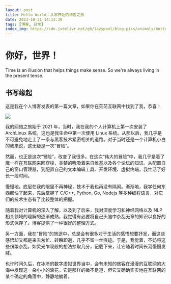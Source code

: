 ```yaml
---
layout: post
title: Hello World：从零开始的博客之旅
date: 2023-10-31 14:13:39
tags: [博客, 日常]
index_img: https://cdn.jsdelivr.net/gh/lazypool/blog-pics/animals/butterfly.png
---
```


# 你好，世界！

Time is an illusion that helps things make sense. So we're always living in the present tense.

## 书写缘起

这是我在个人博客发表的第一篇文章，如果你在茫茫互联网中找到了我，恭喜！

![](https://cdn.jsdelivr.net/gh/lazypool/blog-pics/blogpost/before2024/20231031_pic1.png)

我的网络之旅始于 2021 年，当时，我在我的个人计算机上第一次安装了 ArchLinux 系统，这也是我生命中第一次使用 Linux 系统。从那以后，我几乎是不可避免地走上了一条与黑客技术紧密相关的道路。对于当时还是一个计算机小白的我来说，这无疑是一次“冒险”。

然而，也正是这次“冒险”，改变了我很多。在这次“伟大的冒险”中，我几乎是着了魔一样在互联网来回穿梭，贪婪的吮吸着来自维基以及各个论坛的知识。从配置自己的窗口管理器，到配置自己的文本编辑工具、开发环境、虚拟终端，我忙活了好长一段时间。

慢慢地，底层在我的眼里不再神秘，技术于我也再没有隔阂。渐渐地，我学任何东西都快了起来，先后掌握了 C/C++, Python, Go, Nodejs 等多种编程语言，对它们的技术生态有了比较整体的把握。

随着我对计算机的深入了解，以及到了后来，我对深度学习和神经网络以及 NLP 相关领域的理解的逐渐成熟，我觉得有必要将自己头脑中杂乱无章的知识以良好的形式保存了。博客提供了一种很好的整理方式。

另一方面，我在“冒险”的旅途中，总是会有很多对于生活的感悟想要抒发，而这些感悟却又都是来去匆忙、转瞬即逝，几乎不留一丝痕迹。于是，我觉着，不妨将这些纷繁杂乱，如灵光乍现般的想法掠取几分，记载下来，让它随着时间长河慢慢发酵。

也许时间久后，在冰冷的数字虚拟世界当中，会有未知的旅客在漫漫的互联网的大海中发现这一朵小小的浪花。它是那样的微不足道，但它又确确实实地在互联网的某个确定的角落中，静静地躺着。

